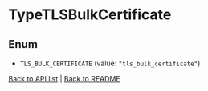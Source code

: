 # TypeTLSBulkCertificate

## Enum


* `TLS_BULK_CERTIFICATE` (value: `"tls_bulk_certificate"`)


[Back to API list](../README.md#documentation-for-api-endpoints) | [Back to README](../README.md)
